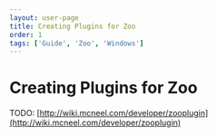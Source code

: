 ```yaml
---
layout: user-page
title: Creating Plugins for Zoo
order: 1
tags: ['Guide', 'Zoo', 'Windows']
---
```


# Creating Plugins for Zoo

TODO: [http://wiki.mcneel.com/developer/zooplugin](http://wiki.mcneel.com/developer/zooplugin)
